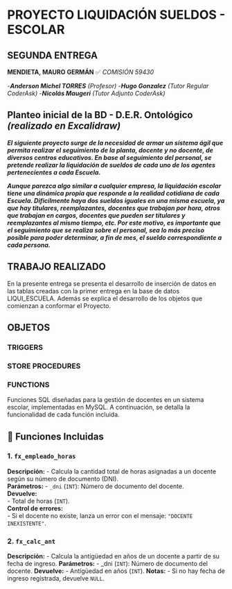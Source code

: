 # PROYECTO LIQUIDACIÓN SUELDOS - ESCOLAR # 
## SEGUNDA ENTREGA ##
**MENDIETA, MAURO GERMÁN**
:white_check_mark: *COMISIÓN 59430*

-***Anderson Michel TORRES*** *(Profesor)*
-***Hugo Gonzalez*** *(Tutor Regular CoderAsk)*
-***Nicolás Maugeri*** *(Tutor Adjunto CoderAsk)*

## Planteo inicial de la BD - D.E.R. Ontológico *(realizado en Excalidraw)*
***El siguiente proyecto surge de la necesidad de armar un sistema ágil que permita realizar el seguimiento de la planta, docente y no docente, de diversos centros educativos. En base al seguimiento del personal, se pretende realizar la liquidación de sueldos de cada uno de los agentes pertenecientes a cada Escuela.***

***Aunque parezca algo similar a cualquier empresa, la liquidación escolar tiene una dinámica propia que responde a la realidad cotidiana de cada Escuela. Dificilmente haya dos sueldos iguales en una misma escuela, ya que hay titulares, reemplazantes, docentes que trabajan por hora, otros que trabajan en cargos, docentes que pueden ser titulares y reemplazantes al mismo tiempo, etc. Por este motivo, es importante que el seguimiento que se realiza sobre el personal, sea lo más preciso posible para poder determinar, a fin de mes, el sueldo correspondiente a cada persona.*** 

## TRABAJO REALIZADO

En la presente entrega se presenta el desarrollo de inserción de datos en las tablas creadas con la primer entrega en la base de datos LIQUI_ESCUELA.
Además se explica el desarrollo de los objetos que comienzan a conformar el Proyecto.


## OBJETOS

### TRIGGERS
#### 
#### 
#### 
#### 

### STORE PROCEDURES
####
####
####
#### 
#### 

### FUNCTIONS
Funciones SQL diseñadas para la gestión de docentes en un sistema escolar, implementadas en MySQL. A continuación, se detalla la funcionalidad de cada función incluida.

## 📂 Funciones Incluidas

### 1. `fx_empleado_horas`
**Descripción:** 
      - Calcula la cantidad total de horas asignadas a un docente según su número de documento (DNI).  
**Parámetros:**
      - `_dni` (`INT`): Número de documento del docente.  
**Devuelve:**  
      - Total de horas (`INT`).  
**Control de errores:**  
      - Si el docente no existe, lanza un error con el mensaje: `"DOCENTE INEXISTENTE"`.

### 2. `fx_calc_ant`
**Descripción:**
    - Calcula la antigüedad en años de un docente a partir de su fecha de ingreso.
**Parámetros:**
    - _dni (`INT`): Número de documento del docente.
**Devuelve:**
    - Antigüedad en años (`INT`).
**Notas:**
    - Si no hay fecha de ingreso registrada, devuelve `NULL`.


## 
## 
